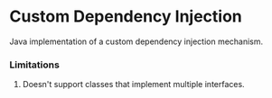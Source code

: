 # Custom Dependency Injection
Java implementation of a custom dependency injection mechanism.

### Limitations
1. Doesn't support classes that implement multiple interfaces.
